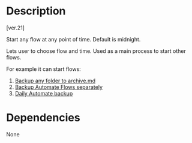 # Description

[ver.21]

Start any flow at any point of time.
Default is midnight.

Lets user to choose flow and time. Used as a main process to start other flows.

For example it can start flows:

1. [Backup any folder to archive.md](/Backup%20any%20folder%20to%20archive%20[45][2025-02-22][ver.49].md)
2. [Backup Automate Flows separately](/Backup%20Automate%20Flows%20separately%20[51][2025-02-22][ver.171].md)
3. [Daily Automate backup](/Daily%20Automate%20backup%20[35][2025-02-22][ver.17].md)

# Dependencies

None